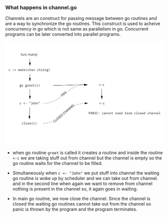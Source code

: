 ### What happens in channel.go

Channels are an construct for passing message between go routines and are a way to synchronize the go routines. This construct is used to acheive concurrency in go which is not same as parallelism in go. Concurrent programs can be later converted into parallel programs.  

![channels](channels.jpg)

- when go routine `greet` is called it creates a routine and inside the routine `<-c` we are taking stuff out from channel but the channel is empty so the go routine waits for the channel to be filled.

- Simultaneously when `c <- "John"` we put stuff into channel the waiting go routine is woke up by scheduler and we can take out from channel. and in the second line when again we want to remove from channel nothing is present in the channel so, it again goes in waiting.

- In main go routine, we now close the channel. Since the channel is closed the waiting go routines cannot take out from the channel so panic is thrown by the program and the program terminates.

